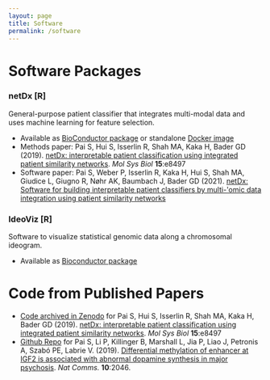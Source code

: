 ```yaml
---
layout: page
title: Software
permalink: /software
---
```


# Software Packages
### netDx [R]
General-purpose patient classifier that integrates multi-modal data and uses machine learning for feature selection.
* Available as [BioConductor package](https://bioconductor.org/packages/netDx) or standalone [Docker image](https://hub.docker.com/repository/docker/shraddhapai/netdx)
* Methods paper: Pai S, Hui S, Isserlin R, Shah MA, Kaka H, Bader GD (2019). [netDx: interpretable patient classification using integrated patient similarity networks](https://www.embopress.org/doi/full/10.15252/msb.20188497). <i>Mol Sys Biol</i> <b>15</b>:e8497
* Software paper: Pai S, Weber P, Isserlin R, Kaka H, Hui S, Shah MA, Giudice L, Giugno R, Nøhr AK, Baumbach J, Bader GD (2021). [netDx: Software for building interpretable patient classifiers by multi-'omic data integration using patient similarity networks](https://f1000research.com/articles/9-1239)

### IdeoViz [R]
Software to visualize statistical genomic data along a chromosomal ideogram.
* Available as [Bioconductor package](https://www.bioconductor.org/packages/release/bioc/html/IdeoViz.html)

# Code from Published Papers
* [Code archived in Zenodo](https://doi.org/10.5281/zenodo.2558452) for Pai S, Hui S, Isserlin R, Shah MA, Kaka H, Bader GD (2019). [netDx: interpretable patient classification using integrated patient similarity networks](https://www.embopress.org/doi/full/10.15252/msb.20188497). <i>Mol Sys Biol</i> <b>15</b>:e8497
* [Github Repo](https://github.com/shraddhapai/EpiPsychosis_IGF2) for Pai S, Li P, Killinger B, Marshall L, Jia P, Liao J, Petronis A, Szabó PE, Labrie V. (2019). [Differential methylation of enhancer at IGF2 is associated with abnormal dopamine synthesis in major psychosis](https://www.nature.com/articles/s41467-019-09786-7). <i>Nat Comms.</i> <b>10</b>:2046.